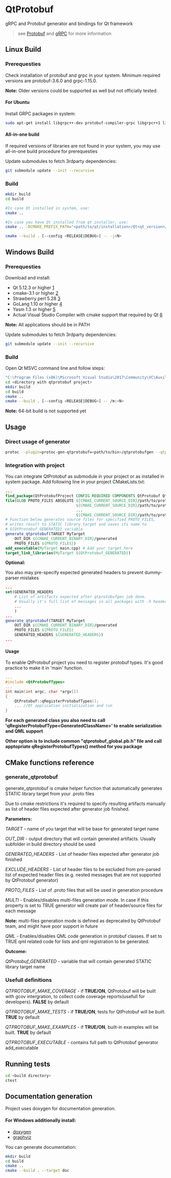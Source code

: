 # QtProtobuf

gRPC and Protobuf generator and bindings for Qt framework

> see [Protobuf](https://developers.google.com/protocol-buffers) and [gRPC](https://grpc.io/) for more information

## Linux Build
### Prerequesties
Check installation of protobuf and grpc in your system. Minimum required versions are protobuf-3.6.0 and grpc-1.15.0.

**Note:** Older versions could be supported as well but not officially tested.

#### For Ubuntu
Install GRPC packages in system:

```bash
sudo apt-get install libgrpc++-dev protobuf-compiler-grpc libgrpc++1 libgrpc-dev libgrpc6
```
#### All-in-one build
If required versions of libraries are not found in your system, you may use all-in-one build procedure for prerequesties

Update submodules to fetch 3rdparty dependencies:

```bash
git submodule update --init --recursive
```
### Build
```bash
mkdir build
cd build

#In case Qt installed in system, use:
cmake ..

#In case you have Qt installed from qt installer, use:
cmake .. -DCMAKE_PREFIX_PATH="<path/to/qt/installation>/Qt<qt_version>/<qt_version>/gcc_64/lib/cmake"

cmake --build . [--config <RELEASE|DEBUG>] -- -j<N>
```

## Windows Build
### Prerequesties

Download and install:

- Qt 5.12.3 or higher [1](https://download.qt.io/official_releases/qt/)
- cmake-3.1 or higher [2](https://cmake.org/download/)
- Strawberry perl 5.28 [3](http://strawberryperl.com/)
- GoLang 1.10 or higher [4](https://golang.org/dl/)
- Yasm 1.3 or higher [5](http://yasm.tortall.net/Download.html)
- Actual Visual Studio Compiler with cmake support that required by Qt [6](https://visualstudio.microsoft.com/downloads/)

**Note:** All applications should be in PATH

Update submodules to fetch 3rdparty dependencies:

```bash
git submodule update --init --recursive
```

### Build
Open Qt MSVC command line and follow steps:

```bash
"C:\Program Files (x86)\Microsoft Visual Studio\2017\Community\VC\Auxiliary\Build\vcvarsall.bat" x86
cd <directory with qtprotobuf project>
mkdir build
cd build
cmake ..
cmake --build . [--config <RELEASE|DEBUG>] -- /m:<N>
```
**Note:** 64-bit build is not supported yet

## Usage

### Direct usage of generator

```bash
protoc --plugin=protoc-gen-qtprotobuf=<path/to/bin>/qtprotobufgen --qtprotobuf_out=<output_dir> <protofile>.proto [--qtprotobuf_opt=out=<output_dir>]
```

### Integration with project

You can integrate QtProtobuf as submodule in your project or as installed in system package. Add following line in your project CMakeLists.txt:

```cmake
...
find_package(QtProtobufProject CONFIG REQUIRED COMPONENTS QtProtobuf QtGrpc)
file(GLOB PROTO_FILES ABSOLUTE ${CMAKE_CURRENT_SOURCE_DIR}/path/to/protofile1.proto
                               ${CMAKE_CURRENT_SOURCE_DIR}/path/to/protofile2.proto
                               ...
                               ${CMAKE_CURRENT_SOURCE_DIR}/path/to/protofileN.proto)
# Function below generates source files for specified PROTO_FILES,
# writes result to STATIC library target and saves its name to 
# ${QtProtobuf_GENERATED} variable
generate_qtprotobuf(TARGET MyTarget
    OUT_DIR ${CMAKE_CURRENT_BINARY_DIR}/generated
    PROTO_FILES ${PROTO_FILES})
add_executable(MyTarget main.cpp) # Add your target here
target_link_libraries(MyTarget ${QtProtobuf_GENERATED})

```

**Optional:**

You also may pre-specify expected generated headers to prevent dummy-parser mistakes

```cmake
...
set(GENERATED_HEADERS
    # List of artifacts expected after qtprotobufgen job done.
    # Usually it's full list of messages in all packages with .h header suffix
    ...
    )
...
generate_qtprotobuf(TARGET MyTarget
    OUT_DIR ${CMAKE_CURRENT_BINARY_DIR}/generated
    PROTO_FILES ${PROTO_FILES}
    GENERATED_HEADERS ${GENERATED_HEADERS})
...
```

#### Usage

To enable QtProtobuf project you need to register protobuf types. It's good practice to make it in 'main' function.

```cpp
...
#include <QtProtobufTypes>
...
int main(int argc, char *argv[])
{
    QtProtobuf::qRegisterProtobufTypes();
    ... //Qt application initialization and run
}
```

**For each generated class you also need to call 'qRegisterProtobufType&lt;GeneratedClassName&gt;' to enable serialization and QML support**

**Other option is to include common "qtprotobuf_global.pb.h" file and call apptopriate qRegisterProtobufTypes() method for you package**

## CMake functions reference

### generate_qtprotobuf

generate_qtprotobuf is cmake helper function that automatically generates STATIC library target from your .proto files

Due to cmake restrictions it's required to specify resulting artifacts manually as list of header files expected after generator job finished.

**Parameters:**

*TARGET* - name of you target that will be base for generated target name

*OUT_DIR* - output directory that will contain generated artifacts. Usually subfolder in build directory should be used

*GENERATED_HEADERS* - List of header files expected after generator job finished

*EXCLUDE_HEADERS* - List of header files to be excluded from pre-parsed list of expected header files (e.g. nested messages that are not supported by QtProtobuf generator)

*PROTO_FILES* - List of .proto files that will be used in generation procedure

*MULTI* - Enables/disables multi-files generation mode. In case if this property is set to TRUE generator will create pair of header/source files for each message

**Note:** multi-files generation mode is defined as deprecated by QtProtobuf team, and might have poor support in future

*QML* - Enables/disables QML code generation in protobuf classes. If set to TRUE qml related code for lists and qml registration to be generated.

**Outcome:**

*QtProtobuf_GENERATED* - variable that will contain generated STATIC library target name

### Usefull definitions

*QTPROTOBUF_MAKE_COVERAGE* - if **TRUE/ON**, QtProtobuf will be built with gcov intergration, to collect code coverage reports(usefull for developers). **FALSE** by default

*QTPROTOBUF_MAKE_TESTS* - if **TRUE/ON**, tests for QtProtobuf will be built. **TRUE** by default

*QTPROTOBUF_MAKE_EXAMPLES* - if **TRUE/ON**, built-in examples will be built. **TRUE** by default

*QTPROTOBUF_EXECUTABLE* - contains full path to QtProtobuf generator add_executable

## Running tests
```bash
cd <build directory>
ctest
```
## Documentation generation

Project uses doxygen for documentation generation.

#### For Windows additionally install:
* [doxygen](http://www.doxygen.nl/download.html)
* [graphviz](https://graphviz.gitlab.io/_pages/Download/Download_windows.html)


You can generate documentation:

```bash
mkdir build
cd build
cmake ..
cmake --build . --target doc
```
